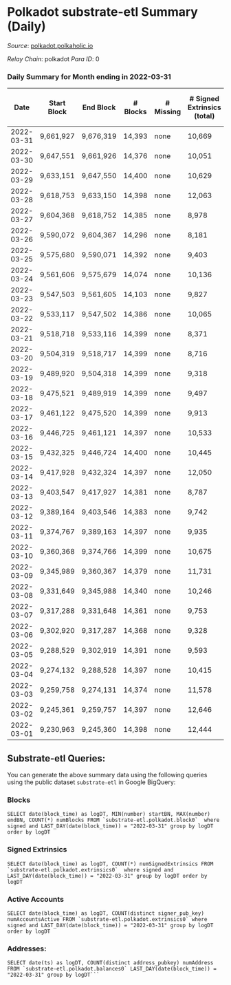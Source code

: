 # Polkadot substrate-etl Summary (Daily)

_Source_: [polkadot.polkaholic.io](https://polkadot.polkaholic.io)

*Relay Chain*: polkadot
*Para ID*: 0



### Daily Summary for Month ending in 2022-03-31


| Date | Start Block | End Block | # Blocks | # Missing | # Signed Extrinsics (total) | # Active Accounts | # Addresses with Balances | # Events | # Transfers | # XCM Transfers In | # XCM Transfers Out |
| ---- | ----------- | --------- | -------- | --------- | --------------------------- | ----------------- | ------------------------- | -------- | ----------- | ------------------ | ------------------- |
| 2022-03-31 | 9,661,927 | 9,676,319 | 14,393 | none | 10,669 | 4,847 | 945,781 | 288,801 | 9,518 ($252,532,506) |   |   |
| 2022-03-30 | 9,647,551 | 9,661,926 | 14,376 | none | 10,051 | 4,766 |  | 282,501 | 8,785 ($213,383,880) |   |   |
| 2022-03-29 | 9,633,151 | 9,647,550 | 14,400 | none | 10,629 | 5,071 |  | 286,582 | 9,325 ($480,362,448) |   |   |
| 2022-03-28 | 9,618,753 | 9,633,150 | 14,398 | none | 12,063 | 5,705 |  | 297,496 | 10,512 ($405,019,592) |   |   |
| 2022-03-27 | 9,604,368 | 9,618,752 | 14,385 | none | 8,978 | 4,213 |  | 275,304 | 7,721 ($72,834,646) |   |   |
| 2022-03-26 | 9,590,072 | 9,604,367 | 14,296 | none | 8,181 | 3,812 |  | 265,743 | 6,905 ($58,527,386) |   |   |
| 2022-03-25 | 9,575,680 | 9,590,071 | 14,392 | none | 9,403 | 4,368 |  | 275,460 | 8,320 ($143,893,705) |   |   |
| 2022-03-24 | 9,561,606 | 9,575,679 | 14,074 | none | 10,136 | 4,640 |  | 271,557 | 8,901 ($275,741,455) |   |   |
| 2022-03-23 | 9,547,503 | 9,561,605 | 14,103 | none | 9,827 | 4,387 |  | 278,635 | 8,472 ($135,907,543) |   |   |
| 2022-03-22 | 9,533,117 | 9,547,502 | 14,386 | none | 10,065 | 4,778 |  | 281,534 | 8,892 ($118,856,917) |   |   |
| 2022-03-21 | 9,518,718 | 9,533,116 | 14,399 | none | 8,371 | 3,744 |  | 270,573 | 7,211 ($82,055,730) |   |   |
| 2022-03-20 | 9,504,319 | 9,518,717 | 14,399 | none | 8,716 | 3,620 |  | 272,658 | 7,684 ($59,689,419) |   |   |
| 2022-03-19 | 9,489,920 | 9,504,318 | 14,399 | none | 9,318 | 4,039 |  | 270,221 | 8,251 ($67,046,844) |   |   |
| 2022-03-18 | 9,475,521 | 9,489,919 | 14,399 | none | 9,497 | 4,416 |  | 285,784 | 8,722 ($59,707,370) |   |   |
| 2022-03-17 | 9,461,122 | 9,475,520 | 14,399 | none | 9,913 | 4,570 |  | 287,856 | 8,814 ($82,449,752) |   |   |
| 2022-03-16 | 9,446,725 | 9,461,121 | 14,397 | none | 10,533 | 4,788 |  | 295,574 | 9,596 ($87,604,294) |   |   |
| 2022-03-15 | 9,432,325 | 9,446,724 | 14,400 | none | 10,445 | 4,923 |  | 292,829 | 9,254 ($83,055,778) |   |   |
| 2022-03-14 | 9,417,928 | 9,432,324 | 14,397 | none | 12,050 | 5,346 |  | 311,856 | 14,892 ($138,404,526) |   |   |
| 2022-03-13 | 9,403,547 | 9,417,927 | 14,381 | none | 8,787 | 3,863 |  | 281,525 | 8,725 ($132,780,634) |   |   |
| 2022-03-12 | 9,389,164 | 9,403,546 | 14,383 | none | 9,742 | 4,646 |  | 283,807 | 19,345 ($179,415,987) |   |   |
| 2022-03-11 | 9,374,767 | 9,389,163 | 14,397 | none | 9,935 | 4,541 |  | 216,531 | 9,129 ($88,545,561) |   |   |
| 2022-03-10 | 9,360,368 | 9,374,766 | 14,399 | none | 10,675 | 5,082 |  | 224,880 | 8,660 ($53,584,949) |   |   |
| 2022-03-09 | 9,345,989 | 9,360,367 | 14,379 | none | 11,731 | 5,412 |  | 240,560 | 11,057 ($68,377,763) |   |   |
| 2022-03-08 | 9,331,649 | 9,345,988 | 14,340 | none | 10,246 | 4,568 |  | 224,963 | 9,671 ($157,469,347) |   |   |
| 2022-03-07 | 9,317,288 | 9,331,648 | 14,361 | none | 9,753 | 4,317 |  | 222,768 | 9,403 ($82,440,339) |   |   |
| 2022-03-06 | 9,302,920 | 9,317,287 | 14,368 | none | 9,328 | 4,112 |  | 220,764 | 8,798 ($214,155,115) |   |   |
| 2022-03-05 | 9,288,529 | 9,302,919 | 14,391 | none | 9,593 | 4,011 |  | 223,835 | 9,366 ($144,976,037) |   |   |
| 2022-03-04 | 9,274,132 | 9,288,528 | 14,397 | none | 10,415 | 4,336 |  | 226,234 | 10,241 ($187,286,365) |   |   |
| 2022-03-03 | 9,259,758 | 9,274,131 | 14,374 | none | 11,578 | 5,192 |  | 240,542 | 11,734 ($193,762,198) |   |   |
| 2022-03-02 | 9,245,361 | 9,259,757 | 14,397 | none | 12,646 | 5,738 |  | 241,063 | 12,494 ($91,215,581) |   |   |
| 2022-03-01 | 9,230,963 | 9,245,360 | 14,398 | none | 12,444 | 5,213 |  | 245,121 | 12,269 ($226,388,920) |   |   |

## Substrate-etl Queries:
You can generate the above summary data using the following queries using the public dataset `substrate-etl` in Google BigQuery:


### Blocks
```
SELECT date(block_time) as logDT, MIN(number) startBN, MAX(number) endBN, COUNT(*) numBlocks FROM `substrate-etl.polkadot.block0`  where signed and LAST_DAY(date(block_time)) = "2022-03-31" group by logDT order by logDT
```


### Signed Extrinsics
```
SELECT date(block_time) as logDT, COUNT(*) numSignedExtrinsics FROM `substrate-etl.polkadot.extrinsics0`  where signed and LAST_DAY(date(block_time)) = "2022-03-31" group by logDT order by logDT
```


### Active Accounts
```
SELECT date(block_time) as logDT, COUNT(distinct signer_pub_key) numAccountsActive FROM `substrate-etl.polkadot.extrinsics0` where signed and LAST_DAY(date(block_time)) = "2022-03-31" group by logDT order by logDT
```


### Addresses:
```
SELECT date(ts) as logDT, COUNT(distinct address_pubkey) numAddress FROM `substrate-etl.polkadot.balances0` LAST_DAY(date(block_time)) = "2022-03-31" group by logDT```

